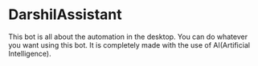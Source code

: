 # DarshilAssistant
This bot is all about the automation in the desktop. You can do whatever  you want using this bot. It is completely made with the use of AI(Artificial Intelligence).

